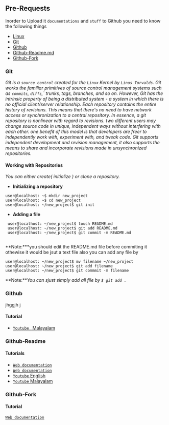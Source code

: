 ## Pre-Requests

Inorder to Upload it `documentations` and `stuff` to Github you need to know the following things
- [Linux]()
- [Git](#git)
- [Github](#github)
- [Github-Readme.md](#github-readme)
- [Github-Fork](#github-fork)

### Git
  _Git is a `source control` created for the `Linux` Kernel by `Linus Torvalds`. Git works the familiar primitives of source control management systems such as `commits`, `diffs`,` trunks, tags, branches, and so on. However, Git has the intrinsic property of being a distributed system - a system in which there is no official client/server relationship. Each repository contains the entire history of revisions. This means that there's no need to have network access or synchronization to a central repository. In essence, a git repository is nonlinear with regard to revisions. two different users may change source code in unique, independent ways without interfering with each other. one benefit of this model is that developers are freer to independently work with, experiment with, and tweak code.
	Git supports independent development and revision management, it also supports the means to share and incorporate revisions made in unsynchronized repositories._
	
#### Working with Repositories 
  _You can either create( initialize ) or clone a repository._ 
- **Initializing a repository**
 ```
 user@localhost: ~$ mkdir new_project
 user@localhost: ~$ cd new_project
 user@localhost: ~/new_project$ git init 
 ```
 - **Adding a file**
```
 user@localhost: ~/new_project$ touch README.md
 user@localhost: ~/new_project$ git add README.md 
 user@localhost: ~/new_project$ git commit -m README.md
 
```
**Note:***you should edit the README.md file before commiting it othewise it would be jsut a text file also you can add any file by  
```
user@localhost: ~/new_project$ mv filename ~/new_project 
user@localhost: ~/new_project$ git add filename 
user@localhost: ~/new_project$ git commmit -m filename
```
**Note:***You can sjust simply add all file by `$ git add .`*
### Github 

jhggjh
j
#### Tutorial 

- [ `Youtube ` Malayalam](https://youtu.be/aJ1cbdMdfys)


###  Github-Readme



#### Tutorials 

- [ `Web documentation`](https://docs.github.com/en/get-started/writing-on-github/getting-started-with-writing-and-formatting-on-github/basic-writing-and-formatting-syntax)
- [ `Web documentation` ](https://medium.com/analytics-vidhya/writing-github-readme-e593f278a796#:~:text=For%20a%20line%20break%20or,more%20spaces%2C%20and%20hit%20enter.)
- [`Youtube` English](https://youtu.be/yXY3f9jw7fg)
- [`Youtube` Malayalam]()

### Github-Fork



#### Tutorial

[`Web documentation`](https://docs.github.com/en/get-started/quickstart/fork-a-repo)
